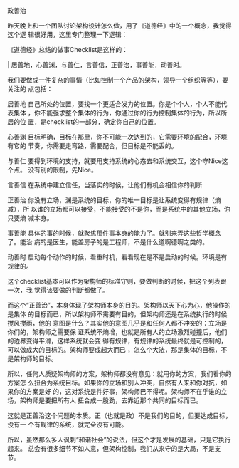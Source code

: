     
政善治

昨天晚上和一个团队讨论架构设计怎么做，用了《道德经》中的一个概念，我觉得这个逻
辑很好用，这里专门整理一下逻辑：

《道德经》总结的做事Checklist是这样的：

  | 居善地，心善渊，与善仁，言善信，正善治，事善能，动善时。

我们要做成一件复杂的事情（比如控制一个产品的架构，领导一个组织等等），要关注的
点包括：

居善地
  自己所处的位置，要找一个更适合发力的位置。你是个个人，个人不能代表集体
  ，你不能强求整个集体的行为，你通过你的行为控制集体的行为，所以所居的位
  置，是checklist的一部分，确定你自己的位置。

心善渊
  目标明确，目标在那里，你不可能一次达到的，它需要环境的配合，环境有它的
  节奏，你需要走弯路，需要配合，但目标是不能丢的。

与善仁
  要得到环境的支持，就要用支持系统的心态去和系统交互，这个守Nice这个点。
  没有别的限制，先Nice。

言善信
  在系统中建立信任，当落实的时候，让他们有机会相信你的判断

正善治
  你没有立场，渊是系统的目标，你的唯一目标是让系统变得有规律（熵减），所
  以谁的立场都可以接受，不能接受的不是你，而是系统中的其他立场，你只要熵
  减本身。

事善能
  具体的事的时候，就聚焦那件事本身的能力了。就别来弄这些哲学概念了。能治
  病的是医生，能盖房子的是工程师，不是什么道啊德啊之类的。

动善时
  启动每个动作的时候，看重时机，看看现在是不是启动的时候。环境是有规律的。

这个checklist基本可以作为架构师的标准守则，要做判断的时候，把这个列表跟一次，我
觉得该要做的判断都做了。

而这个“正善治”，本身体现了架构师本身的目的。架构师以天下心为心，他操作的是集体
的目标而已，所以架构师不需要有目的，但架构师还是在系统执行的时候搅风搅雨，他的
意图是什么？其实他的意图几乎是和任何人都不冲突的：立场是你们的，架构师之需要保
证系统不熵增，也就是所有人的立场激烈碰撞后，他们的边界变得平滑，这样系统就会变
得有规律，有规律的系统最终就是可控制的，可以做成大的目标的。架构师要成起大而已
，怎么个大法，那是集体的目标，不是架构师的目标。

所以，任何人质疑架构师的方案，架构师都没有意见：就用你的方案，我们看你的方案怎
么扭合为系统目标。如果你的立场和别人冲突，自然有人来和你对抗，如果你的方案是好
的，这对系统是件好事，架构师巴不得呢。架构师不在乎谁的立场，架构师是要把所有人
扭合成一股劲，去靠近那个共同的目标而已。

这就是正善治这个问题的本质。正（也就是政）不是我们的目的，但要达成目标，没有一
个有规律的系统，就完全没有可能。

所以，虽然那么多人讽刺“和谐社会”的说法，但这个才是发展的基础，只是它执行起来。
总会有很多细节不如人意，但架构控制，我们从来守的是大局，不是支节。
